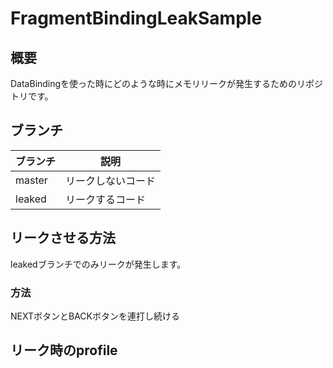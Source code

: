 # FragmentBindingLeakSample

## 概要

DataBindingを使った時にどのような時にメモリリークが発生するためのリポジトリです。

## ブランチ

|ブランチ|説明|
|---|---|
|master|リークしないコード|
|leaked|リークするコード|

## リークさせる方法

leakedブランチでのみリークが発生します。

### 方法

NEXTボタンとBACKボタンを連打し続ける

## リーク時のprofile


